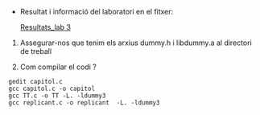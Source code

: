 * Resultat i informació del laboratori en el fitxer:

   [Resultats_lab 3](https://github.com/Mariona-FT/Operating-Systems-SIOP/blob/main/Lab3-Capitol/Resultats_Lab%203.pdf)

1. Assegurar-nos que tenim els arxius dummy.h i libdummy.a al directori de treball

2. Com compilar el codi ?

```
gedit capitol.c
gcc capitol.c -o capitol
gcc TT.c -o TT -L. -ldummy3
gcc replicant.c -o replicant  -L. -ldummy3
```
